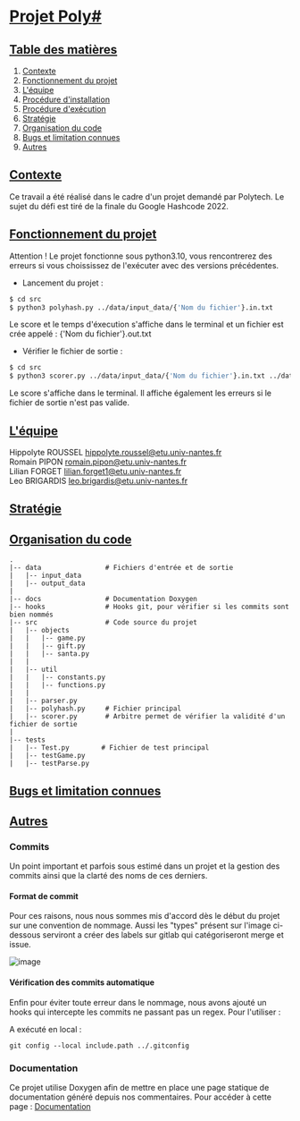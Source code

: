 # <u>Projet Poly#</u>

## <u>Table des matières</u>

1. [Contexte](#contexte)
2. [Fonctionnement du projet](#fonctionnement-du-projet)
3. [L'équipe](#léquipe)
4. [Procédure d'installation](#procédure-dinstallation)
5. [Procédure d'exécution](#procédure-dexécution)
6. [Stratégie](#stratégie)
7. [Organisation du code](#organisation-du-code)
8. [Bugs et limitation connues](#bugs-et-limitation-connues)
9. [Autres](#autres)

## <u>Contexte</u>

Ce travail a été réalisé dans le cadre d'un projet demandé par Polytech. Le sujet du défi est tiré de la finale du Google Hashcode 2022.

## <u>Fonctionnement du projet</u>

Attention ! Le projet fonctionne sous python3.10, vous rencontrerez des erreurs si vous choississez de l'exécuter avec des versions précédentes.

- Lancement du projet :

```bash
$ cd src
$ python3 polyhash.py ../data/input_data/{'Nom du fichier'}.in.txt
```

Le score et le temps d'éxecution s'affiche dans le terminal et un fichier est crée appelé : {'Nom du fichier'}.out.txt

- Vérifier le fichier de sortie :

```bash
$ cd src
$ python3 scorer.py ../data/input_data/{'Nom du fichier'}.in.txt ../data/output_data/{'Nom du fichier'}.out.txt
```
Le score s'affiche dans le terminal. Il affiche également les erreurs si le fichier de sortie n'est pas valide.

## <u>L'équipe</u>

Hippolyte ROUSSEL hippolyte.roussel@etu.univ-nantes.fr  
Romain PIPON romain.pipon@etu.univ-nantes.fr  
Lilian FORGET lilian.forget1@etu.univ-nantes.fr  
Leo BRIGARDIS leo.brigardis@etu.univ-nantes.fr

## <u>Stratégie</u>

## <u>Organisation du code</u>
```
.
|-- data                # Fichiers d'entrée et de sortie
|   |-- input_data 
|   |-- output_data
|   
|-- docs                # Documentation Doxygen
|-- hooks               # Hooks git, pour vérifier si les commits sont bien nommés
|-- src                 # Code source du projet
|   |-- objects
|   |   |-- game.py  
|   |   |-- gift.py
|   |   |-- santa.py
|   |
|   |-- util
|   |   |-- constants.py
|   |   |-- functions.py
|   |
|   |-- parser.py
|   |-- polyhash.py     # Fichier principal
|   |-- scorer.py       # Arbitre permet de vérifier la validité d'un fichier de sortie
| 
|-- tests
|   |-- Test.py        # Fichier de test principal 
|   |-- testGame.py 
|   |-- testParse.py
```


## <u>Bugs et limitation connues</u>

## <u>Autres</u>

### Commits

Un point important et parfois sous estimé dans un projet et la gestion des commits ainsi que la clarté des noms de ces derniers.

#### Format de commit

Pour ces raisons, nous nous sommes mis d'accord dès le début du projet sur une convention de nommage. Aussi les "types" présent sur l'image ci-dessous serviront a créer des labels sur gitlab qui catégoriseront merge et issue.

![image](https://cdn.discordapp.com/attachments/765491179444764712/1039222782275375204/unknown.png)

#### Vérification des commits automatique

Enfin pour éviter toute erreur dans le nommage, nous avons ajouté un hooks qui intercepte les commits ne passant pas un regex. Pour l'utiliser :

A exécuté en local :
```
git config --local include.path ../.gitconfig
```

### Documentation

Ce projet utilise Doxygen afin de mettre en place une page statique de documentation généré depuis nos commentaires. Pour accéder à cette page : [Documentation](https://e203561m.univ-nantes.io/polyhash2022)